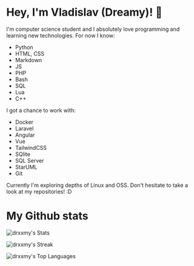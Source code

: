# Hey, I'm Vladislav (Dreamy)! 👋

I'm computer science student and I absolutely love programming and learning new technologies. For now I know:

- Python
- HTML, CSS
- Markdown
- JS
- PHP
- Bash
- SQL
- Lua
- C++

I got a chance to work with:

- Docker
- Laravel
- Angular
- Vue
- TailwindCSS
- SQlite
- SQL Server
- StarUML
- Git

Currently I'm exploring depths of Linux and OSS. Don't hesitate to take a look at my repositories! :D

# My Github stats

![drxxmy's Stats](https://github-readme-stats.vercel.app/api?username=drxxmy&theme=gruvbox&show_icons=true&hide_border=true&count_private=true)

![drxxmy's Streak](https://github-readme-streak-stats.herokuapp.com/?user=drxxmy&theme=gruvbox&hide_border=true)

![drxxmy's Top Languages](https://github-readme-stats.vercel.app/api/top-langs/?username=drxxmy&theme=gruvbox&show_icons=true&hide_border=true&layout=compact)
